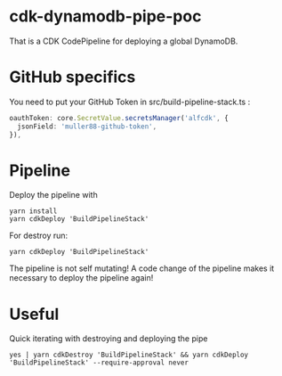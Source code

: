 # cdk-dynamodb-pipe-poc

That is a CDK CodePipeline for deploying a global DynamoDB.

# GitHub specifics

You need to put your GitHub Token in src/build-pipeline-stack.ts :

```ts
oauthToken: core.SecretValue.secretsManager('alfcdk', {
  jsonField: 'muller88-github-token',
}),
```

# Pipeline

Deploy the pipeline with

```
yarn install
yarn cdkDeploy 'BuildPipelineStack'
```

For destroy run:

```
yarn cdkDeploy 'BuildPipelineStack'
```

The pipeline is not self mutating! A code change of the pipeline makes it necessary to deploy the pipeline again!

# Useful

Quick iterating with destroying and deploying the pipe

```
yes | yarn cdkDestroy 'BuildPipelineStack' && yarn cdkDeploy 'BuildPipelineStack' --require-approval never
```
